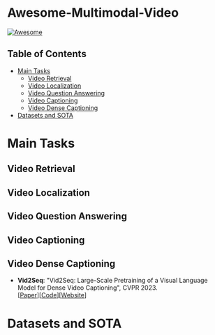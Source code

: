 # Awesome-Multimodal-Video

[![Awesome](https://cdn.rawgit.com/sindresorhus/awesome/d7305f38d29fed78fa85652e3a63e154dd8e8829/media/badge.svg)](https://github.com/sindresorhus/awesome)


## Table of Contents

* [Main Tasks](#main-tasks)
  * [Video Retrieval](#video-retrieval)
  * [Video Localization](#video-localization)
  * [Video Question Answering](#video-question-answering)
  * [Video Captioning](#video-captioning)
  * [Video Dense Captioning](#video-dense-captioning)
* [Datasets and SOTA](#datasets-and-sota)




# Main Tasks

## Video Retrieval

## Video Localization

## Video Question Answering

## Video Captioning

## Video Dense Captioning

  * **Vid2Seq**: "Vid2Seq: Large-Scale Pretraining of a Visual Language Model for Dense Video Captioning", CVPR 2023.
  <br/>[[Paper](https://arxiv.org/abs/2302.14115)][[Code](https://github.com/google-research/scenic/tree/main/scenic/projects/vid2seq)][[Website](https://antoyang.github.io/vid2seq.html)]


# Datasets and SOTA


